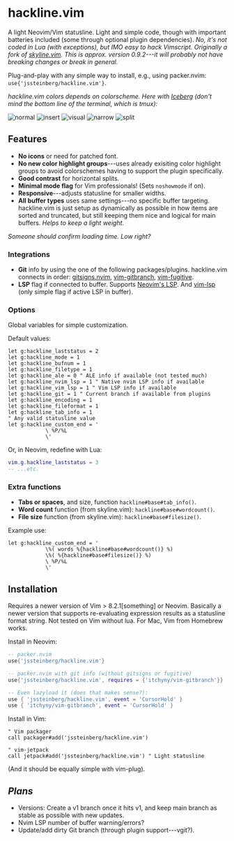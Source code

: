 # hackline.vim

A light Neovim/Vim statusline. Light and simple code, though with important batteries included (some through optional plugin dependencies). *No, it's not coded in Lua (with exceptions), but IMO easy to hack Vimscript. Originally a fork of [skyline.vim](https://github.com/ourigen/skyline.vim). This is approx. version 0.9.2---it will probably not have breaking changes or break in general.*

Plug-and-play with any simple way to install, e.g., using packer.nvim: `use{'jssteinberg/hackline.vim'}`.

*hackline.vim colors depends on colorscheme. Here with [Iceberg](https://cocopon.github.io/iceberg.vim/) (don't mind the bottom line of the terminal, which is tmux):*

![normal](https://user-images.githubusercontent.com/729055/174136946-1f0cc857-a4cf-46b8-9781-8b8d336b776c.jpg)
![insert](https://user-images.githubusercontent.com/729055/174136970-bca8a857-9bc8-4a38-bf51-1484b626263b.jpg)
![visual](https://user-images.githubusercontent.com/729055/174136979-7599b2ca-67a8-462f-9436-2100ff27087a.jpg)
![narrow](https://user-images.githubusercontent.com/729055/174137072-07b9f0bd-6b95-41ca-b536-5dc6a8ade4a1.jpg)
![split](https://user-images.githubusercontent.com/729055/174137089-ed5f0fde-b41e-49ef-bd98-dd16f9ade287.jpg)

## Features

- **No icons** or need for patched font.
- **No new color highlight groups**---uses already exisiting color highlight groups to avoid colorschemes having to support the plugin specifically.
- **Good contrast** for horizontal splits.
- **Minimal mode flag** for Vim professionals! (Sets `noshowmode` if on).
- **Responsive**---adjusts statusline for smaller widths.
- **All buffer types** uses same settings---no specific buffer targeting. hackline.vim is just setup as dynamically as possible in how items are sorted and truncated, but still keeping them nice and logical for main buffers. *Helps to keep a light weight.*

*Someone should confirm loading time. Low right?*

### Integrations

- **Git** info by using the one of the following packages/plugins. hackline.vim connects in order: [gitsigns.nvim](https://github.com/lewis6991/gitsigns.nvim), [vim-gitbranch](https://github.com/itchyny/vim-gitbranch), [vim-fugitive](https://github.com/tpope/vim-fugitive).
- **LSP** flag if connected to buffer. Supports [Neovim's LSP](https://github.com/neovim/nvim-lspconfig).
And [vim-lsp](https://github.com/prabirshrestha/vim-lsp) (only simple flag if active LSP in buffer).
<!--
- **ALE** if active for buffer and the number of errors and warnings.
-->

### Options

Global variables for simple customization.

Default values:

```vim
let g:hackline_laststatus = 2
let g:hackline_mode = 1
let g:hackline_bufnum = 1
let g:hackline_filetype = 1
let g:hackline_ale = 0 " ALE info if available (not tested much)
let g:hackline_nvim_lsp = 1 " Native nvim LSP info if available
let g:hackline_vim_lsp = 1 " Vim LSP info if available
let g:hackline_git = 1 " Current branch if available from plugins
let g:hackline_encoding = 1
let g:hackline_fileformat = 1
let g:hackline_tab_info = 1
" Any valid statusline value
let g:hackline_custom_end = '
			\ %P/%L 
			\'
```

Or, in Neovim, redefine with Lua:

```lua
vim.g.hackline_laststatus = 3
-- ...etc.
```

### Extra functions

- **Tabs or spaces**, and size, function `hackline#base#tab_info()`.
- **Word count** function (from skyline.vim): `hackline#base#wordcount()`.
- **File size** function (from skyline.vim): `hackline#base#filesize()`.

Example use:

```vim
let g:hackline_custom_end = '
			\%( words %{hackline#base#wordcount()} %)
			\%( %{hackline#base#filesize()} %)
			\ %P/%L 
			\'
```

## Installation

Requires a newer version of Vim > 8.2.1[something] or Neovim. Basically a newer version that supports re-evaluating expression results as a statusline format string. Not tested on Vim without lua. For Mac, Vim from Homebrew works.

Install in Neovim:

```lua
-- packer.nvim
use{'jssteinberg/hackline.vim'}
```

```lua
-- packer.nvim with git info (without gitsigns or fugitive)
use{'jssteinberg/hackline.vim', requires = {'itchyny/vim-gitbranch'}}

-- Even lazyload it (does that makes sense?):
use { 'jssteinberg/hackline.vim', event = 'CursorHold' }
use { 'itchyny/vim-gitbranch', event = 'CursorHold' }
```

Install in Vim:

```vim
" Vim packager
call packager#add('jssteinberg/hackline.vim')

" vim-jetpack
call jetpack#add('jssteinberg/hackline.vim') " Light statusline
```

(And it should be equally simple with vim-plug).

## *Plans*

- Versions: Create a v1 branch once it hits v1, and keep main branch as stable as possible with new updates.
- Nvim LSP number of buffer warning/errors?
- Update/add dirty Git branch (through plugin support---vgit?).
